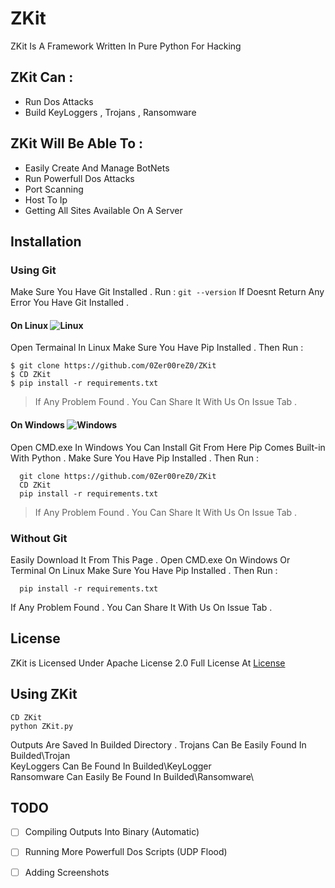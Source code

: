 # ZKit

ZKit Is A Framework Written In Pure Python For Hacking

## ZKit Can : 
   - Run Dos Attacks
   - Build KeyLoggers , Trojans , Ransomware
## ZKit Will Be Able To :
   - Easily Create And Manage BotNets
   - Run Powerfull Dos Attacks
   - Port Scanning 
   - Host To Ip 
   - Getting All Sites Available On A Server
   
     
 
## Installation

### Using Git 
   Make Sure You Have Git Installed . 
   Run :
      ```
      git --version
      ```
   If Doesnt Return Any Error You Have Git Installed .
   
#### On Linux ![Linux](http://icons.iconarchive.com/icons/dakirby309/simply-styled/32/OS-Linux-icon.png)
   Open Termainal In Linux
   Make Sure You Have Pip Installed . Then Run : 
    
    $ git clone https://github.com/0Zer00reZ0/ZKit
    $ CD ZKit
    $ pip install -r requirements.txt
>If Any Problem Found . You Can Share It With Us On Issue Tab .
  
#### On Windows ![Windows](http://icons.iconarchive.com/icons/yootheme/social-bookmark/32/social-windows-button-icon.png)
   Open CMD.exe In Windows 
   You Can Install Git From Here 
   Pip Comes Built-in With Python .
   Make Sure You Have Pip Installed . Then Run :
   
      git clone https://github.com/0Zer00reZ0/ZKit
      CD ZKit
      pip install -r requirements.txt
  >If Any Problem Found . You Can Share It With Us On Issue Tab .
  

### Without Git

  Easily Download It From This Page .
  Open CMD.exe On Windows Or Terminal On Linux
  Make Sure You Have Pip Installed . Then Run : 
       
      pip install -r requirements.txt
  If Any Problem Found . You Can Share It With Us On Issue Tab .
    
## License 
   ZKit is Licensed Under Apache License 2.0 Full License At [License](https://github.com/0Zer00reZ0/ZKit/blob/master/LICENSE)

## Using ZKit 

   ```
   CD ZKit 
   python ZKit.py
   ```
Outputs Are Saved In Builded Directory .
Trojans Can Be Easily Found In Builded\Trojan\
KeyLoggers Can Be Found In Builded\KeyLogger\
Ransomware Can Easily Be Found In Builded\Ransomware\
 

## TODO

  - [ ] Compiling Outputs Into Binary (Automatic)
  - [ ] Running More Powerfull Dos Scripts (UDP Flood)
  - [ ] Adding Screenshots
    
